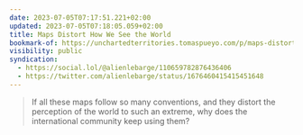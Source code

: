 ```yaml
---
date: 2023-07-05T07:17:51.221+02:00
updated: 2023-07-05T07:18:05.059+02:00
title: Maps Distort How We See the World
bookmark-of: https://unchartedterritories.tomaspueyo.com/p/maps-distort-how-we-see-the-world
visibility: public
syndication:
  - https://social.lol/@alienlebarge/110659782876436406
  - https://twitter.com/alienlebarge/status/1676460415415451648
---
```

> If all these maps follow so many conventions, and they distort the perception of the world to such an extreme, why does the international community keep using them?
